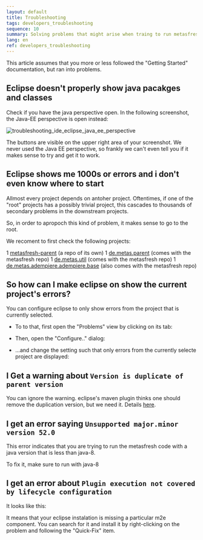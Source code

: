 ```yaml
---
layout: default
title: Troubleshooting
tags: developers_troubleshooting
sequence: 10 
summary: Solving problems that might arise when traing to run metasfresh from eclipse
lang: en
ref: developers_troubleshooting
---
```


This article assumes that you more or less followed the "Getting Started" documentation, but ran into problems.

## Eclipse doesn't properly show java pacakges and classes

Check if you have the java perspective open. In the following screenshot, the Java-EE perspective is open instead:

![troubleshooting_ide_eclipse_java_ee_perspective](../images/developers/troubleshooting_ide_eclipse_java_ee_perspective.png)

The buttons are visible on the upper right area of your screenshot.
We never used the Java EE perspective, so frankly we can't even tell you if it makes sense to try and get it to work.

## Eclipse shows me 1000s or errors and i don't even know where to start

Allmost every project depends on antoher project. Oftentimes, if one of the "root" projects has a possibly trivial project, this cascades to thousands of secondary problems in the downstream projects.

So, in order to apropoch this kind of problem, it makes sense to go to the root.

We recoment to first check the following projects:

1 [metasfresh-parent](https://github.com/metasfresh/metasfresh-parent) (a repo of its own)
1 [de.metas.parent](https://github.com/metasfresh/metasfresh/tree/master/de.metas.parent) (comes with the metasfresh repo)
1 [de.metas.util](https://github.com/metasfresh/metasfresh/tree/master/de.metas.util) (comes with the metasfresh repo)
1 [de.metas.adempiere.adempiere.base](https://github.com/metasfresh/metasfresh/tree/master/de.metas.adempiere.adempiere/base) (also comes with the metasfresh repo)

## So how can I make eclipse on show the current project's errors?

You can configure eclipse to only show errors from the project that is currently selected.

* To to that, first open the "Problems" view by clicking on its tab:


* Then, open the "Configure.." dialog:


* ...and change the setting such that only errors from the currently selecte project are displayed: 


## I Get a warning about `Version is duplicate of parent version`

You can ignore the warning. eclipse's maven plugin thinks one should remove the duplication version, but we need it. Details [here](http://docs.metasfresh.org/pages/infrastructure/ci_en).

## I get an error saying `Unsupported major.minor version 52.0`

This error indicates that you are trying to run the metasfresh code with a java version that is less than java-8.

To fix it, make sure to run with java-8

## I get an error about `Plugin execution not covered by lifecycle configuration`

It looks like this:


It means that your eclipse instalation is missing a particular m2e component. You can search for it and install it by right-clicking on the problem and following the "Quick-Fix" item.
